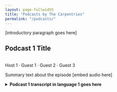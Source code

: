 ```yaml
---
layout: page-fullwidth
title: "Podcasts by The Carpentries"
permalink: "/podcasts/"
---
```


[introductory paragraph goes here]


## Podcast 1 Title
<br/> Host 1 · Guest 1 · Guest 2 · Guest 3

Summary text about the episode
[embed audio here]

<details>
<summary>
<strong>Podcast 1 transcript in language 1 goes here</strong>
</summary>



